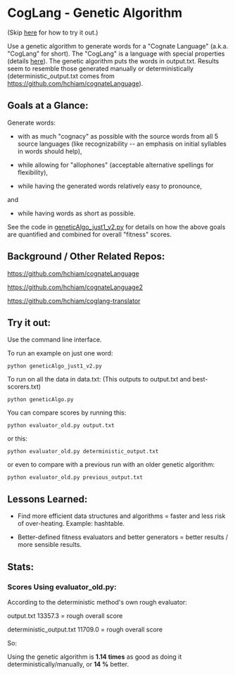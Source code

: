 # CogLang - Genetic Algorithm

(Skip [here](https://github.com/hchiam/cogLang-geneticAlgo#try-it-out) for how to try it out.)

Use a genetic algorithm to generate words for a "Cognate Language" (a.k.a. "CogLang" for short). The "CogLang" is a language with special properties (details [here](https://github.com/hchiam/cognateLanguage)). The genetic algorithm puts the words in output.txt. Results seem to resemble those generated manually or deterministically (deterministic_output.txt comes from https://github.com/hchiam/cognateLanguage).

## Goals at a Glance:

Generate words:

* with as much "cognacy" as possible with the source words from all 5 source languages (like recognizability -- an emphasis on initial syllables in words should help),

* while allowing for "allophones" (acceptable alternative spellings for flexibility),

* while having the generated words relatively easy to pronounce,

and

* while having words as short as possible.

See the code in [geneticAlgo_just1_v2.py](https://github.com/hchiam/cogLang-geneticAlgo/blob/master/geneticAlgo_just1_v2.py) for details on how the above goals are quantified and combined for overall "fitness" scores.

## Background / Other Related Repos:

https://github.com/hchiam/cognateLanguage

https://github.com/hchiam/cognateLanguage2

https://github.com/hchiam/coglang-translator

## Try it out:

Use the command line interface.

To run an example on just one word:

```
python geneticAlgo_just1_v2.py
```

To run on all the data in data.txt: (This outputs to output.txt and best-scorers.txt)

```
python geneticAlgo.py
```

You can compare scores by running this:

```
python evaluator_old.py output.txt
```

or this:

```
python evaluator_old.py deterministic_output.txt
```

or even to compare with a previous run with an older genetic algorithm:

```
python evaluator_old.py previous_output.txt
```

## Lessons Learned:

* Find more efficient data structures and algorithms = faster and less risk of over-heating. Example: hashtable.

* Better-defined fitness evaluators and better generators = better results / more sensible results.

## Stats:

### Scores Using evaluator_old.py:

According to the deterministic method's own rough evaluator:

output.txt
13357.3 = rough overall score

deterministic_output.txt
11709.0 = rough overall score

So:

Using the genetic algorithm is **1.14 times** as good as doing it deterministically/manually, or **14 %** better.
